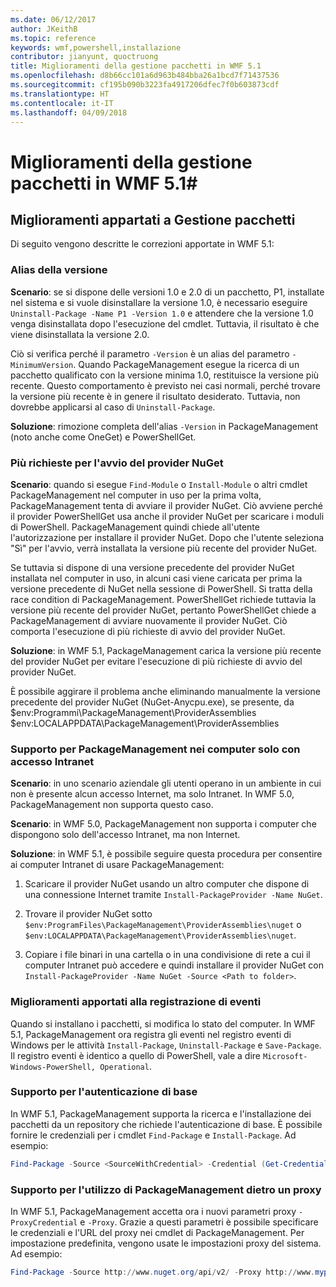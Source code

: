 ```yaml
---
ms.date: 06/12/2017
author: JKeithB
ms.topic: reference
keywords: wmf,powershell,installazione
contributor: jianyunt, quoctruong
title: Miglioramenti della gestione pacchetti in WMF 5.1
ms.openlocfilehash: d8b66cc101a6d963b484bba26a1bcd7f71437536
ms.sourcegitcommit: cf195b090b3223fa4917206dfec7f0b603873cdf
ms.translationtype: HT
ms.contentlocale: it-IT
ms.lasthandoff: 04/09/2018
---
```

# <a name="improvements-to-package-management-in-wmf-51"></a>Miglioramenti della gestione pacchetti in WMF 5.1#

## <a name="improvements-in-packagemanagement"></a>Miglioramenti appartati a Gestione pacchetti ##
Di seguito vengono descritte le correzioni apportate in WMF 5.1:

### <a name="version-alias"></a>Alias della versione

**Scenario**: se si dispone delle versioni 1.0 e 2.0 di un pacchetto, P1, installate nel sistema e si vuole disinstallare la versione 1.0, è necessario eseguire `Uninstall-Package -Name P1 -Version 1.0` e attendere che la versione 1.0 venga disinstallata dopo l'esecuzione del cmdlet. Tuttavia, il risultato è che viene disinstallata la versione 2.0.

Ciò si verifica perché il parametro `-Version` è un alias del parametro `-MinimumVersion`. Quando PackageManagement esegue la ricerca di un pacchetto qualificato con la versione minima 1.0, restituisce la versione più recente. Questo comportamento è previsto nei casi normali, perché trovare la versione più recente è in genere il risultato desiderato. Tuttavia, non dovrebbe applicarsi al caso di `Uninstall-Package`.

**Soluzione**: rimozione completa dell'alias `-Version` in PackageManagement (noto anche come OneGet) e PowerShellGet.

### <a name="multiple-prompts-for-bootstrapping-the-nuget-provider"></a>Più richieste per l'avvio del provider NuGet

**Scenario**: quando si esegue `Find-Module` o `Install-Module` o altri cmdlet PackageManagement nel computer in uso per la prima volta, PackageManagement tenta di avviare il provider NuGet. Ciò avviene perché il provider PowerShellGet usa anche il provider NuGet per scaricare i moduli di PowerShell. PackageManagement quindi chiede all'utente l'autorizzazione per installare il provider NuGet. Dopo che l'utente seleziona "Sì" per l'avvio, verrà installata la versione più recente del provider NuGet.

Se tuttavia si dispone di una versione precedente del provider NuGet installata nel computer in uso, in alcuni casi viene caricata per prima la versione precedente di NuGet nella sessione di PowerShell. Si tratta della race condition di PackageManagement. PowerShellGet richiede tuttavia la versione più recente del provider NuGet, pertanto PowerShellGet chiede a PackageManagement di avviare nuovamente il provider NuGet. Ciò comporta l'esecuzione di più richieste di avvio del provider NuGet.

**Soluzione**: in WMF 5.1, PackageManagement carica la versione più recente del provider NuGet per evitare l'esecuzione di più richieste di avvio del provider NuGet.

È possibile aggirare il problema anche eliminando manualmente la versione precedente del provider NuGet (NuGet-Anycpu.exe), se presente, da $env:Programmi\PackageManagement\ProviderAssemblies $env:LOCALAPPDATA\PackageManagement\ProviderAssemblies


### <a name="support-for-packagemanagement-on-computers-with-intranet-access-only"></a>Supporto per PackageManagement nei computer solo con accesso Intranet

**Scenario**: in uno scenario aziendale gli utenti operano in un ambiente in cui non è presente alcun accesso Internet, ma solo Intranet. In WMF 5.0, PackageManagement non supporta questo caso.

**Scenario**: in WMF 5.0, PackageManagement non supporta i computer che dispongono solo dell'accesso Intranet, ma non Internet.

**Soluzione**: in WMF 5.1, è possibile seguire questa procedura per consentire ai computer Intranet di usare PackageManagement:

1. Scaricare il provider NuGet usando un altro computer che dispone di una connessione Internet tramite `Install-PackageProvider -Name NuGet`.

2. Trovare il provider NuGet sotto `$env:ProgramFiles\PackageManagement\ProviderAssemblies\nuget`  o  `$env:LOCALAPPDATA\PackageManagement\ProviderAssemblies\nuget`.

3. Copiare i file binari in una cartella o in una condivisione di rete a cui il computer Intranet può accedere e quindi installare il provider NuGet con `Install-PackageProvider -Name NuGet -Source <Path to folder>`.


### <a name="event-logging-improvements"></a>Miglioramenti apportati alla registrazione di eventi

Quando si installano i pacchetti, si modifica lo stato del computer. In WMF 5.1, PackageManagement ora registra gli eventi nel registro eventi di Windows per le attività `Install-Package`, `Uninstall-Package` e `Save-Package`. Il registro eventi è identico a quello di PowerShell, vale a dire `Microsoft-Windows-PowerShell, Operational`.

### <a name="support-for-basic-authentication"></a>Supporto per l'autenticazione di base

In WMF 5.1, PackageManagement supporta la ricerca e l'installazione dei pacchetti da un repository che richiede l'autenticazione di base. È possibile fornire le credenziali per i cmdlet `Find-Package` e `Install-Package`. Ad esempio:

``` PowerShell
Find-Package -Source <SourceWithCredential> -Credential (Get-Credential)
```
### <a name="support-for-using-packagemanagement-behind-a-proxy"></a>Supporto per l'utilizzo di PackageManagement dietro un proxy

In WMF 5.1, PackageManagement accetta ora i nuovi parametri proxy `-ProxyCredential` e `-Proxy`. Grazie a questi parametri è possibile specificare le credenziali e l'URL del proxy nei cmdlet di PackageManagement. Per impostazione predefinita, vengono usate le impostazioni proxy del sistema. Ad esempio:

``` PowerShell
Find-Package -Source http://www.nuget.org/api/v2/ -Proxy http://www.myproxyserver.com -ProxyCredential (Get-Credential)
```